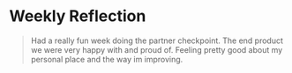 # Weekly Reflection

>Had a really fun week doing the partner checkpoint. The end product we were very happy with and proud of. Feeling pretty good about my personal place and the way im improving.